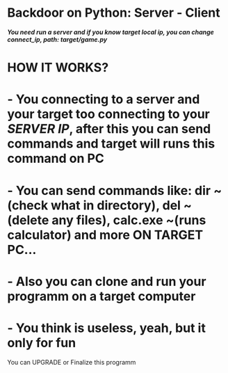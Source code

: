 # Backdoor on Python: Server - Client
___You need run a server and if you know target local ip, you can change connect_ip, path: target/game.py___

# HOW IT WORKS?
# - You connecting to a server and your target too connecting to your *SERVER IP*, after this you can send commands and target will runs this command on PC
# - You can send commands like: dir ~(check what in directory), del ~(delete any files), calc.exe ~(runs calculator) and more ON TARGET PC...
# - Also you can clone and run your programm on a target computer
# - You think is useless, yeah, but it only for fun

You can UPGRADE or Finalize this programm
